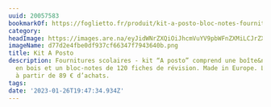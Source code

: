 ```yaml
---
uuid: 20057583
bookmarkOf: https://foglietto.fr/produit/kit-a-posto-bloc-notes-fournitures-scolaires-papeterie-en-ligne-foglietto/
category: 
headImage: https://images.are.na/eyJidWNrZXQiOiJhcmVuYV9pbWFnZXMiLCJrZXkiOiIyMDA1NzU4My9vcmlnaW5hbF9kNzdkMmU0ZmJlMGRmOTM3Y2Y2NjM0N2Y3OTQzNjQwYi5wbmciLCJlZGl0cyI6eyJyZXNpemUiOnsid2lkdGgiOjEyMDAsImhlaWdodCI6MTIwMCwiZml0IjoiaW5zaWRlIiwid2l0aG91dEVubGFyZ2VtZW50Ijp0cnVlfSwid2VicCI6eyJxdWFsaXR5Ijo5MH0sImpwZWciOnsicXVhbGl0eSI6OTB9LCJyb3RhdGUiOm51bGx9fQ==?bc=0
imageName: d77d2e4fbe0df937cf66347f7943640b.png
title: Kit A Posto
description: Fournitures scolaires - kit “A posto” comprend une boîte&nbsp;de rangement
  en bois et un bloc-notes de 120 fiches de révision. Made in Europe. Livraison offerte
  à partir de 89 € d’achats.
tags: 
date: '2023-01-26T19:47:34.934Z'
---
```


